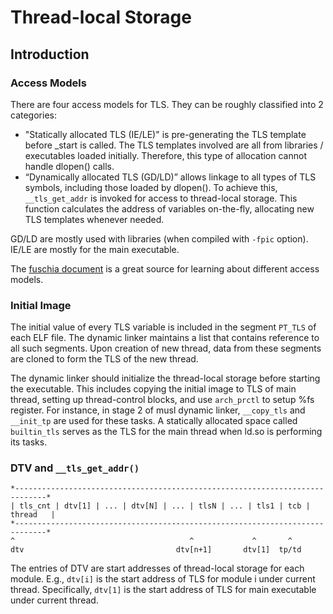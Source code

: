 # Thread-local Storage

## Introduction

### Access Models

There are four access models for TLS. They can be roughly classified into 2 categories:

- "Statically allocated TLS (IE/LE)" is pre-generating the TLS template before
_start is called. The TLS templates involved are all from libraries /
executables loaded initially. Therefore, this type of allocation cannot handle
dlopen() calls.
- “Dynamically allocated TLS (GD/LD)” allows linkage to all
types of TLS symbols, including those loaded by dlopen(). To achieve this,
`__tls_get_addr` is invoked for access to thread-local storage. This function
calculates the address of variables on-the-fly, allocating new TLS templates
whenever needed.

GD/LD are mostly used with libraries (when compiled with `-fpic` option).
IE/LE are mostly for the main executable.

The [fuschia document](https://fuchsia.dev/fuchsia-src/development/kernel/threads/tls)
is a great source for learning about different access models.

### Initial Image

The initial value of every TLS variable is included in the segment `PT_TLS` of
each ELF file. The dynamic linker maintains a list that contains reference to
all such segments. Upon creation of new thread, data from these segments are
cloned to form the TLS of the new thread.

The dynamic linker should initialize the thread-local storage before starting
the executable. This includes copying the initial image to TLS of main thread,
setting up thread-control blocks, and use `arch_prctl` to setup %fs register.
For instance, in stage 2 of musl dynamic linker, `__copy_tls` and `__init_tp`
are used for these tasks. A statically allocated space called `builtin_tls`
serves as the TLS for the main thread when ld.so is performing its tasks.

### DTV and `__tls_get_addr()`

```text
*-----------------------------------------------------------------------------*
| tls_cnt | dtv[1] | ... | dtv[N] | ... | tlsN | ... | tls1 | tcb |  thread   |
*-----------------------------------------------------------------------------*
^                                       ^             ^       ^
dtv                                  dtv[n+1]       dtv[1]  tp/td
```

The entries of DTV are start addresses of thread-local storage for each module.
E.g., `dtv[i]` is the start address of TLS for module i under current thread.
Specifically, `dtv[1]` is the start address of TLS for main executable under
current thread.
